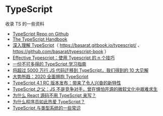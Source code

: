 # TypeScript

收录 TS 的一些资料

- [TypeScript Repo on Github](https://github.com/microsoft/TypeScript)
- [The TypeScript Handbook](https://www.typescriptlang.org/docs/handbook/intro.html)
- [深入理解 TypeScript](https://jkchao.github.io/typescript-book-chinese/)（ https://basarat.gitbook.io/typescript/ 、https://github.com/basarat/typescript-book ）
- [Effective Typescript：使用 Typescript 的 n 个技巧](https://zhuanlan.zhihu.com/p/104311029)
- [一份不可多得的 TypeScript 学习指南](https://mp.weixin.qq.com/s/aCJMArlnPsWOK4nGb5nBoQ)
- [将超过 5000 万行 JS 代码迁移到 TypeScript，我们得到的 10 大见解](https://mp.weixin.qq.com/s/iC-wI4mK48b0hq0HvGrZ8g)
- [大势所趋：2020 全面拥抱 TypeScript](https://juejin.cn/post/6844904086832152584)
- [TypeScript 4.1 RC 版本发布：带来了令人兴奋的新特性](https://mp.weixin.qq.com/s/XM4-F6SM7noHwKcQ0Wl-IA)
- [TypeScript 之父：JS 不是竞争对手，曾在惧怕开源的微软文化中艰难求生](https://mp.weixin.qq.com/s/sRAzwftB6gezEU0OLMWaKA)
- [为什么 React 源码不用 TypeScript 来写？](https://mp.weixin.qq.com/s/pR6ek4ZBW_h0lpbFWyEzog)
- [为什么程序员如此热爱 TypeScript？](https://mp.weixin.qq.com/s/8Qo426u7L7PZ9faDlXfrhg)
- [TypeScript 与类型系统的一些常识](https://hijiangtao.github.io/2020/07/12/Notes-About-TypeScript-And-Type-System/)
